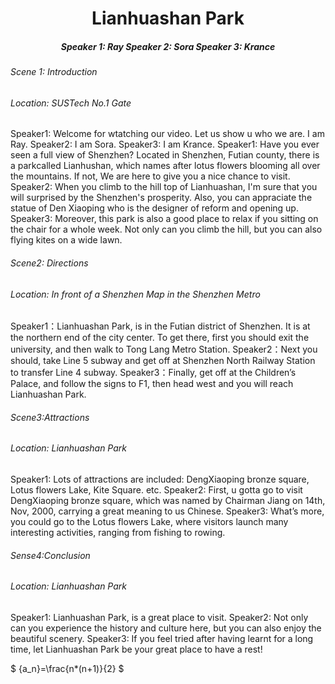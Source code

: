 <center> <h1> Lianhuashan Park </center>

<center> <h5> Speaker 1: Ray   Speaker 2: Sora   Speaker 3: Krance</h5> </center>

###### Scene 1: Introduction 
###### Location: SUSTech No.1 Gate 
Speaker1: Welcome for wtatching our video. Let us show u who we are. I am Ray. 
Speaker2: I am Sora. 
Speaker3: I am Krance. 
Speaker1: Have you ever seen a full view of Shenzhen? Located in Shenzhen, Futian county, there is a parkcalled Lianhushan, which names after lotus flowers blooming all over the 
mountains. If not, We are here to give you a nice chance to visit. 
Speaker2: When you climb to the hill top of Lianhuashan, I'm sure that you will surprised by 
the Shenzhen's prosperity. Also, you can appraciate the statue of Den Xiaoping who is the designer of reform and opening up. 
Speaker3: Moreover, this park is also a good place to relax if you sitting on the chair for a whole week. Not only can you climb the hill, but you can also flying kites on a wide lawn. 
###### Scene2: Directions 
###### Location: In front of a Shenzhen Map in the Shenzhen Metro 
Speaker1：Lianhuashan Park, is in the Futian district of Shenzhen. It is at the northern end of the city center. To get there, first you should exit the university, and then walk to Tong Lang Metro Station. 
Speaker2：Next you should, take Line 5 subway and get off at Shenzhen North Railway Station to transfer Line 4 subway. 
Speaker3：Finally, get off at the Children’s Palace, and follow the signs to F1, then head west and you will reach Lianhuashan Park. 
###### Scene3:Attractions 
###### Location: Lianhuashan Park 
Speaker1: Lots of attractions are included: DengXiaoping bronze square, Lotus flowers Lake, Kite Square. etc. 
Speaker2: First, u gotta go to visit DengXiaoping bronze square, which was named by Chairman Jiang on 14th, Nov, 2000, carrying a great meaning to us Chinese. 
Speaker3: What’s more, you could go to the Lotus flowers Lake, where visitors launch many interesting activities, ranging from fishing to rowing.  
###### Sense4:Conclusion 
###### Location: Lianhuashan Park 
Speaker1: Lianhuashan Park, is a great place to visit. 
Speaker2: Not only can you experience the history and culture here, but you can also enjoy the beautiful scenery. 
Speaker3: If you feel tried after having learnt for a long time, let Lianhuashan Park be your great place to have a rest!  

$ {a_n}=\frac{n*(n+1)}{2} $